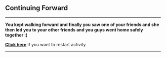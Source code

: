 ## **Continuing Forward**
---
**You kept walking forward and finally you saw one of your friends and she then led you to your other friends and you guys went home safely together :)**

**[Click here](../begin.md)** if you want to restart activity 


---
